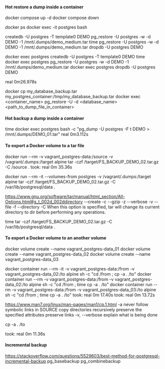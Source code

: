 #### Hot restore a dump inside a container

docker compose up -d
docker compose down

docker ps
docker exec -it postgres bash

createdb -U postgres -T template0 DEMO
pg_restore -U postgres -w -d DEMO -1 /mnt/.dumps/demo_medium.tar
time pg_restore -U postgres -w -d DEMO -1 /mnt/.dumps/demo_medium.tar
dropdb -U postgres DEMO

docker exec postgres createdb -U postgres -T template0 DEMO
time docker exec postgres pg_restore -U postgres -w -d DEMO -1 /mnt/.dumps/demo_medium.tar
docker exec postgres dropdb -U postgres DEMO

real    0m26.978s

docker cp my_database_backup.tar my_postgres_container:/tmp/my_database_backup.tar
docker exec <container_name> pg_restore -U <username> -d <database_name> <path_to_dump_file_in_container>

#### Hot backup a dump inside a container

time docker exec postgres bash -c "pg_dump -U postgres -F t DEMO > /mnt/.dumps/DEMO_01.tar"
real    0m3.112s

#### To export a Docker volume to a tar file

docker run --rm -v vagrant_postgres-data:/source -v /vagrant/.dumps:/target alpine tar -czf /target/FS_BACKUP_DEMO_02.tar.gz -C /source .
took: real    0m 35.36s

docker run --rm -it --volumes-from postgres -v /vagrant/.dumps:/target alpine tar -czf /target/FS_BACKUP_DEMO_02.tar.gz -C /var/lib/postgresql/data .

https://www.gnu.org/software/tar/manual/html_section/All-Options.html#g_t_002d_002ddirectory
--create -c
--gzip -z
--verbose -v
--file -f
--directory -C When this option is specified, tar will change its current directory to dir
before performing any operations.

time tar -czf /target/FS_BACKUP_DEMO_02.tar.gz -C /var/lib/postgresql/data .

#### To export a Docker volume to an another volume

docker volume create --name vagrant_postgres-data_01
docker volume create --name vagrant_postgres-data_02
docker volume create --name vagrant_postgres-data_03

docker container run --rm -it -v vagrant_postgres-data:/from -v vagrant_postgres-data_02:/to alpine sh -c "cd /from ; cp -a . /to"
docker container run --rm -v vagrant_postgres-data:/from -v vagrant_postgres-data_02:/to alpine sh -c "cd /from ; time cp -a . /to"
docker container run --rm -v vagrant_postgres-data:/from -v vagrant_postgres-data_03:/to alpine sh -c "cd /from ; time cp -a . /to"
took: real    0m 17.40s
took: real    0m 13.72s

https://www.man7.org/linux/man-pages/man1/cp.1.html
-a
never follow symbolic links in SOURCE
copy directories recursively
preserve the specified attributes
preserve links
-v, --verbose
explain what is being done

cp -a . /to

took: real    0m 11.36s

#### Incremental backup
https://stackoverflow.com/questions/5529603/best-method-for-postgresql-incremental-backup
pg_basebackup
pg_combinebackup 



